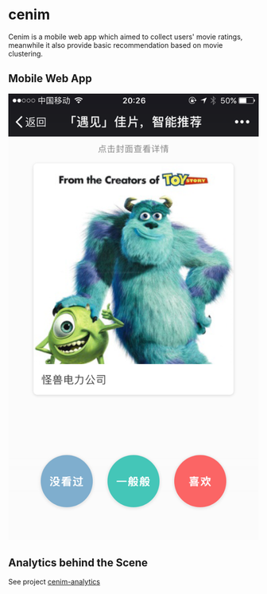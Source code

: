 # cenim
Cenim is a mobile web app which aimed to collect users' movie ratings, meanwhile it also provide basic recommendation based on movie clustering.

## Mobile Web App
![](screenshot.png)

## Analytics behind the Scene
See project [cenim-analytics](https://github.com/magiccube/cenim-analytics)
